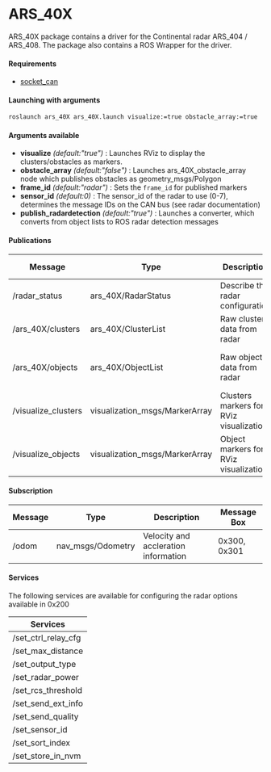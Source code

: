 # ARS_40X

 ARS_40X package contains a driver for the Continental radar ARS_404 / ARS_408.
 The package also contains a ROS Wrapper for the driver.

#### Requirements

- [socket_can](https://github.com/Project-MANAS/socket_can)

#### Launching with arguments

```bash
roslaunch ars_40X ars_40X.launch visualize:=true obstacle_array:=true
```

#### Arguments available

- **visualize** *(default:"true")* : Launches RViz to display the clusters/obstacles as markers.
- **obstacle_array** *(default:"false")* : Launches ars_40X_obstacle_array node which publishes obstacles as geometry_msgs/Polygon
- **frame_id** *(default:"radar")* : Sets the `frame_id` for published markers
- **sensor_id** *(default:0)* : The sensor_id of the radar to use (0-7), determines the message IDs on the CAN bus (see radar documentation)
- **publish_radardetection** *(default:"true")* : Launches a converter, which converts from object lists to ROS radar detection messages

#### Publications

|Message|Type|Description|Message Box|
|---|---|---|---|
|/radar_status|ars_40X/RadarStatus|Describe the radar configuration|0x201|
|/ars_40X/clusters|ars_40X/ClusterList|Raw clusters data from radar|0x600, 0x701|
|/ars_40X/objects|ars_40X/ObjectList|Raw objects data from radar|0x60A, 0x60B, 0x60C, 0x60D|
|/visualize_clusters|visualization_msgs/MarkerArray|Clusters markers for RViz visualization| - |
|/visualize_objects|visualization_msgs/MarkerArray|Object markers for RViz visualization| - |

#### Subscription

|Message|Type|Description|Message Box|
|---|---|---|---|
|/odom|nav_msgs/Odometry|Velocity and accleration information|0x300, 0x301|


#### Services
The following services are available for configuring the radar options available in 0x200

|Services|
|---|
|/set_ctrl_relay_cfg|
|/set_max_distance|
|/set_output_type|
|/set_radar_power|
|/set_rcs_threshold|
|/set_send_ext_info|
|/set_send_quality|
|/set_sensor_id|
|/set_sort_index|
|/set_store_in_nvm|

